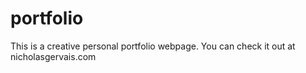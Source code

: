 # portfolio

This is a creative personal portfolio webpage. You can check it out at nicholasgervais.com
